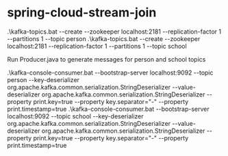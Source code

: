 # spring-cloud-stream-join

.\kafka-topics.bat --create --zookeeper localhost:2181 --replication-factor 1 --partitions 1 --topic person
.\kafka-topics.bat --create --zookeeper localhost:2181 --replication-factor 1 --partitions 1 --topic school

Run Producer.java to generate messages for person and school topics

.\kafka-console-consumer.bat --bootstrap-server localhost:9092 --topic person --key-deserializer org.apache.kafka.common.serialization.StringDeserializer --value-deserializer org.apache.kafka.common.serialization.StringDeserializer --property print.key=true --property key.separator="-" --property print.timestamp=true
.\kafka-console-consumer.bat --bootstrap-server localhost:9092 --topic school --key-deserializer org.apache.kafka.common.serialization.StringDeserializer --value-deserializer org.apache.kafka.common.serialization.StringDeserializer --property print.key=true --property key.separator="-" --property print.timestamp=true
